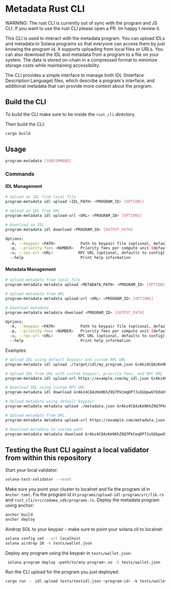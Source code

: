 # Metadata Rust CLI

WARNING: The rust CLI is currently out of sync with the program and JS CLI.
If you want to use the rust CLI please open a PR. Im happy t review it.

This CLI is used to interact with the metadata program. You can upload IDLs and metadata to Solana programs so that everyone can access them by just knowing the program id. It supports uploading from local files or URLs. You can also download the IDL and metadata from a program to a file on your system. The data is stored on-chain in a compressed format to minimize storage costs while maintaining accessibility.

The CLI provides a simple interface to manage both IDL (Interface Description Language) files, which describe a program's interface, and additional metadata that can provide more context about the program.

## Build the CLI

To build the CLI make sure to be inside the `rust_cli` directory.

Then build the CLI:

```bash
cargo build
```

## Usage

```bash
program-metadata [SUBCOMMAND]
```

### Commands

#### IDL Management

```bash
# Upload an IDL from local file
program-metadata idl upload <IDL_PATH> <PROGRAM_ID> [OPTIONS]

# Upload an IDL from URL
program-metadata idl upload-url <URL> <PROGRAM_ID> [OPTIONS]

# Download an IDL
program-metadata idl download <PROGRAM_ID> [OUTPUT_PATH]

Options:
  -k, --keypair <PATH>           Path to keypair file (optional, defaults to config)
  -p, --priority-fees <NUMBER>   Priority fees per compute unit (default: 0)
  -u, --rpc-url <URL>           RPC URL (optional, defaults to config)
  --help                         Print help information
```

#### Metadata Management

```bash
# Upload metadata from local file
program-metadata metadata upload <METADATA_PATH> <PROGRAM_ID> [OPTIONS]

# Upload metadata from URL
program-metadata metadata upload-url <URL> <PROGRAM_ID> [OPTIONS]

# Download metadata
program-metadata metadata download <PROGRAM_ID> [OUTPUT_PATH]

Options:
  -k, --keypair <PATH>           Path to keypair file (optional, defaults to config)
  -p, --priority-fees <NUMBER>   Priority fees per compute unit (default: 0)
  -u, --rpc-url <URL>           RPC URL (optional, defaults to config)
  --help                         Print help information
```

Examples:

```bash
# Upload IDL using default keypair and custom RPC URL
program-metadata idl upload ./target/idl/my_program.json GrAkz4CQ4zKm9KhZ9Q7PkCmqDP7JuSGbpwGY8dxKt6Kj -u https://api.devnet.solana.com

# Upload IDL from URL with custom keypair, priority fees, and RPC URL
program-metadata idl upload-url https://example.com/my_idl.json GrAkz4CQ4zKm9KhZ9Q7PkCmqDP7JuSGbpwGY8dxKt6Kj -k ./my-keypair.json -p 1000 -u https://api.mainnet-beta.solana.com

# Download IDL using custom RPC URL
program-metadata idl download GrAkz4CQ4zKm9KhZ9Q7PkCmqDP7JuSGbpwGY8dxKt6Kj -u https://api.testnet.solana.com

# Upload metadata using default keypair
program-metadata metadata upload ./metadata.json GrAkz4CQ4zKm9KhZ9Q7PkCmqDP7JuSGbpwGY8dxKt6Kj

# Upload metadata from URL
program-metadata metadata upload-url https://example.com/metadata.json GrAkz4CQ4zKm9KhZ9Q7PkCmqDP7JuSGbpwGY8dxKt6Kj

# Download metadata to custom path
program-metadata metadata download GrAkz4CQ4zKm9KhZ9Q7PkCmqDP7JuSGbpwGY8dxKt6Kj ./my-metadata.json
```

## Testing the Rust CLI against a local validator from within this repository

Start your local validator:

```bash
solana-test-validator --reset
```

Make sure you point your cluster to localnet and fix the program id in `Anchor.toml`.
Fix the program id in `programs/upload-idl-program/src/lib.rs` and `rust_cli/src/codama_sdk/programs.rs`.
Deploy the metadata program using anchor:

```bash
anchor build
anchor deploy
```

Airdrop SOL to your keypair - make sure to point your solana cli to localnet:

```bash
solana config set --url localhost
solana airdrop 20 -k tests/wallet.json
```

Deploy any program using the keypair in `tests/wallet.json`:

```bash
 solana program deploy <path/to/any-program>.so -k tests/wallet.json
```

Run the CLI upload for the program you just deployed:

```bash
cargo run -- idl upload tests/testidl.json <program-id> -k tests/wallet.json -p 0
```
